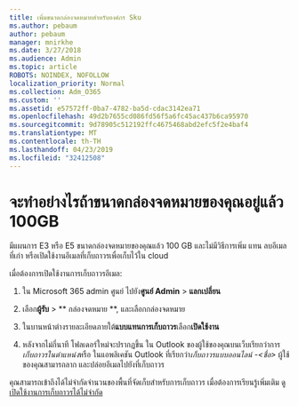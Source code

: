 ```yaml
---
title: เพิ่มขนาดกล่องจดหมายสำหรับองค์กร Sku
ms.author: pebaum
author: pebaum
manager: mnirkhe
ms.date: 3/27/2018
ms.audience: Admin
ms.topic: article
ROBOTS: NOINDEX, NOFOLLOW
localization_priority: Normal
ms.collection: Adm_O365
ms.custom: ''
ms.assetid: e57572ff-0ba7-4782-ba5d-cdac3142ea71
ms.openlocfilehash: 49d2b7655cd086fd56f5a6fc45ac437b6ca95970
ms.sourcegitcommit: 9d78905c512192ffc4675468abd2efc5f2e4baf4
ms.translationtype: MT
ms.contentlocale: th-TH
ms.lasthandoff: 04/23/2019
ms.locfileid: "32412508"
---
```

# <a name="what-to-do-if-your-mailbox-size-is-already-100gb"></a>จะทำอย่างไรถ้าขนาดกล่องจดหมายของคุณอยู่แล้ว 100GB

มีแผนการ E3 หรือ E5 ขนาดกล่องจดหมายของคุณแล้ว 100 GB และไม่มีวิธีการเพิ่ม แทน ลบอีเมลที่เก่า หรือเปิดใช้งานอีเมลที่เก็บถาวรเพื่อเก็บไว้ใน cloud 
  
เมื่อต้องการเปิดใช้งานการเก็บถาวรอีเมล:
  
1. ใน Microsoft 365 admin ศูนย์ ไปยัง**ศูนย์ Admin** \> **แลกเปลี่ยน** 
    
2. เลือก**ผู้รับ** \> ** กล่องจดหมาย **, และเลือกกล่องจดหมาย 
    
3. ในบานหน้าต่างรายละเอียดภายใต้**แบบแทนการเก็บถาวร**เลือก**เปิดใช้งาน** 
    
4. หลังจากไม่กี่นาที โฟลเดอร์ใหม่จะปรากฏขึ้น ใน Outlook ของผู้ใช้ของคุณบนเว็บเรียกว่าการ*เก็บถาวรในตำแหน่ง*หรือ ในแอพลิเคชัน Outlook ที่เรียกว่า*เก็บถาวรแบบออนไลน์ -\<ชื่อ\>* ผู้ใช้ของคุณสามารถลาก และปล่อยอีเมลไปยังที่เก็บถาวร 
    
คุณสามารถเข้าถึงได้ไม่จำกัดจำนวนของพื้นที่จัดเก็บสำหรับการเก็บถาวร เมื่อต้องการเรียนรู้เพิ่มเติม ดู[เปิดใช้งานการเก็บถาวรได้ไม่จำกัด](https://support.office.com/article/enable-unlimited-archiving-in-office-365-admin-help-e2a789f2-9962-4960-9fd4-a00aa063559e)
  

